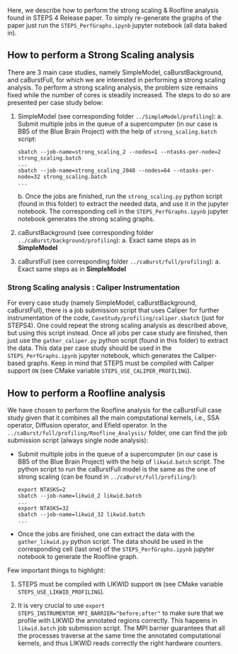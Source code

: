 Here, we describe how to perform the strong scaling & Roofline analysis found in STEPS 4 Release paper. To simply re-generate the graphs of the paper just run the `STEPS_PerfGraphs.ipynb` jupyter notebook (all data baked in).

## How to perform a Strong Scaling analysis

There are 3 main case studies, namely SimpleModel, caBurstBackground, and caBurstFull, for which we are interested in performing a strong scaling analysis. To perform a strong scaling analysis, the problem size remains fixed while the number of cores is steadily increased. The steps to do so are presented per case study below:

1. SimpleModel (see corresponding folder `../SimpleModel/profiling`):
    a. Submit multiple jobs in the queue of a supercomputer (in our case is BB5 of the Blue Brain Project) with the help of `strong_scaling.batch` script:
    ```
    sbatch --job-name=strong_scaling_2 --nodes=1 --ntasks-per-node=2 strong_scaling.batch
    ...
    sbatch --job-name=strong_scaling_2048 --nodes=64 --ntasks-per-node=32 strong_scaling.batch
    ...
    ```
    b. Once the jobs are finished, run the `strong_scaling.py` python script (found in this folder) to extract the needed data, and use it in the jupyter notebook. The corresponding cell in the `STEPS_PerfGraphs.ipynb` jupyter notebook generates the strong scaling graphs.

2. caBurstBackground (see corresponding folder `../caBurst/background/profiling`):
    a. Exact same steps as in **SimpleModel**

3. caBurstFull (see corresponding folder `../caBurst/full/profiling`):
    a. Exact same steps as in **SimpleModel**

### Strong Scaling analysis : Caliper Instrumentation

For every case study (namely SimpleModel, caBurstBackground, caBurstFull), there is a job submission script that uses Caliper for further instrumentation of the code, `CaseStudy/profiling/caliper.sbatch` (just for STEPS4). One could repeat the strong scaling analysis as described above, but using this script instead. Once all jobs per case study are finished, then just use the `gather_caliper.py` python script (found in this folder) to extract the data. This data per case study should be used in the `STEPS_PerfGraphs.ipynb` jupyter notebook, which generates the Caliper-based graphs. Keep in mind that STEPS must be compiled with Caliper support `ON` (see CMake variable `STEPS_USE_CALIPER_PROFILING`).

## How to perform a Roofline analysis

We have chosen to perform the Roofline analysis for the caBurstFull case study given that it combines all the main computational kernels, i.e., SSA operator, Diffusion operator, and Efield operator. In the `../caBurst/full/profiling/Roofline_Analysis/` folder, one can find the job submission script (always single node analysis):

* Submit multiple jobs in the queue of a supercomputer (in our case is BB5 of the Blue Brain Project) with the help of `likwid.batch` script. The python script to run the caBurstFull model is the same as the one of strong scaling (can be found in `../caBurst/full/profiling/`):
    ```
    export NTASKS=2 
    sbatch --job-name=likwid_2 likwid.batch
    ...
    export NTASKS=32 
    sbatch --job-name=likwid_32 likwid.batch
    ...
    ```

* Once the jobs are finished, one can extract the data with the `gather_likwid.py` python script. The data should be used in the corresponding cell (last one) of the `STEPS_PerfGraphs.ipynb` jupyter notebook to generate the Roofline graph.

Few important things to highlight:
1. STEPS must be compiled with LIKWID support `ON` (see CMake variable `STEPS_USE_LIKWID_PROFILING`).

2. It is very crucial to use `export STEPS_INSTRUMENTOR_MPI_BARRIER="before;after"` to make sure that we profile with LIKWID the annotated regions correctly. This happens in `likwid.batch` job submission script. The MPI barrier guarantees that all the processes traverse at the same time the annotated computational kernels, and thus LIKWID reads correctly the right hardware counters.
